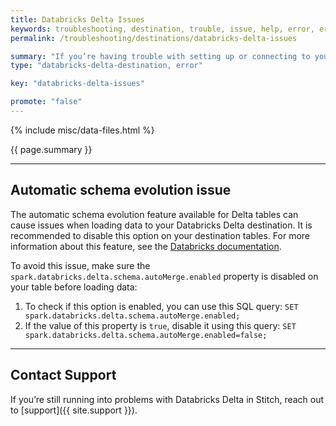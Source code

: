 ```yaml
---
title: Databricks Delta Issues
keywords: troubleshooting, destination, trouble, issue, help, error, errors, databricks delta
permalink: /troubleshooting/destinations/databricks-delta-issues

summary: "If you’re having trouble with setting up or connecting to your Databricks Delta data warehouse in Stitch, try these troubleshooting steps before reaching out to support."
type: "databricks-delta-destination, error"

key: "databricks-delta-issues"

promote: "false"
---
```

{% include misc/data-files.html %}

{{ page.summary }}

---

## Automatic schema evolution issue

The automatic schema evolution feature available for Delta tables can cause issues when loading data to your Databricks Delta destination. It is recommended to disable this option on your destination tables. For more information about this feature, see the [Databricks documentation](https://docs.databricks.com/delta/delta-update.html#automatic-schema-evolution).

To avoid this issue, make sure the `spark.databricks.delta.schema.autoMerge.enabled` property is disabled on your table before loading data:
1. To check if this option is enabled, you can use this SQL query: 
    `SET spark.databricks.delta.schema.autoMerge.enabled;`
2. If the value of this property is `true`, disable it using this query: 
    `SET spark.databricks.delta.schema.autoMerge.enabled=false;`



---

## Contact Support

If you’re still running into problems with Databricks Delta in Stitch, reach out to [support]({{ site.support }}).